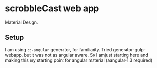 # scrobbleCast web app

Material Design.

## Setup

I am using `cg-angular` generator, for familiarity. Tried generator-gulp-webapp, but it was not as angular aware. So I amjust starting here and making this my starting point for angular material (aangular-1.3 required)